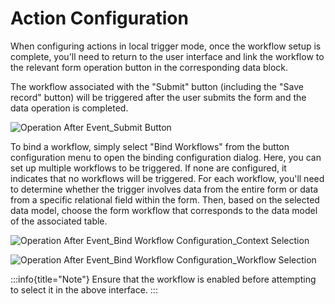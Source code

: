 # Action Configuration

When configuring actions in local trigger mode, once the workflow setup is complete, you'll need to return to the user interface and link the workflow to the relevant form operation button in the corresponding data block.

The workflow associated with the "Submit" button (including the "Save record" button) will be triggered after the user submits the form and the data operation is completed.

![Operation After Event_Submit Button](https://static-docs.nocobase.com/ae12d219b8400d75b395880ec4cb2bda.png)

To bind a workflow, simply select "Bind Workflows" from the button configuration menu to open the binding configuration dialog. Here, you can set up multiple workflows to be triggered. If none are configured, it indicates that no workflows will be triggered. For each workflow, you'll need to determine whether the trigger involves data from the entire form or data from a specific relational field within the form. Then, based on the selected data model, choose the form workflow that corresponds to the data model of the associated table.

![Operation After Event_Bind Workflow Configuration_Context Selection](https://static-docs.nocobase.com/358315fc175849a7fbadbe3276ac6fed.png)

![Operation After Event_Bind Workflow Configuration_Workflow Selection](https://static-docs.nocobase.com/175a71a61b93540cce62a1cb124eb0b5.png)

:::info{title="Note"}
Ensure that the workflow is enabled before attempting to select it in the above interface.
:::
